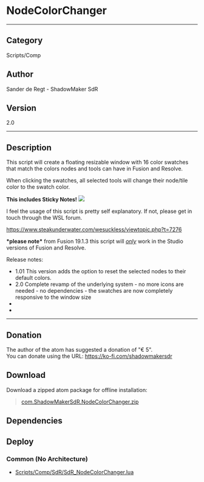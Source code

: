 # NodeColorChanger
___

## Category
Scripts/Comp

## Author
Sander de Regt - ShadowMaker SdR

## Version
2.0

___

## Description
<p>This script will create a floating resizable window with 16 color swatches that match the colors nodes and tools can have in Fusion and Resolve.</p>

<p>When clicking the swatches, all selected tools will change their node/tile color to the swatch color.</p>
<strong>This includes Sticky Notes!</strong> <img src="Emoticons:/banana.png"><p></p>
<p></p><p>I feel the usage of this script is pretty self explanatory. If not, please get in touch through the WSL forum.</p>
<a href="">https://www.steakunderwater.com/wesuckless/viewtopic.php?t=7276</a>
<p></p>
<strong>*please note*</strong> from Fusion 19.1.3 this script will <u><i>only</i></u> work in the Studio versions of Fusion and Resolve.

Release notes:
<ul>
<li>1.01 This version adds the option to reset the selected nodes to their default colors.</li>
<li>2.0 Complete revamp of the underlying system - no more icons are needed - no dependencies - the swatches are now completely responsive to the window size</li>
<li></li>
<li></li>
</ul>

___

## Donation
The author of the atom has suggested a donation of "€ 5".  
You can donate using the URL: <a href="https://ko-fi.com/shadowmakersdr">https://ko-fi.com/shadowmakersdr</a>

## Download

Download a zipped atom package for offline installation:
> [com.ShadowMakerSdR.NodeColorChanger.zip](https://gitlab.com/WeSuckLess/Reactor/-/archive/master/Reactor-master.zip?path=Atoms/com.ShadowMakerSdR.NodeColorChanger)  

## Dependencies

## Deploy

### Common (No Architecture)

<ul>
<li><a href="https://gitlab.com/WeSuckLess/Reactor/-/blob/master/Atoms/com.ShadowMakerSdR.NodeColorChanger/Scripts/Comp/SdR/SdR_NodeColorChanger.lua?ref_type=heads">Scripts/Comp/SdR/SdR_NodeColorChanger.lua</a></li>
</ul>
